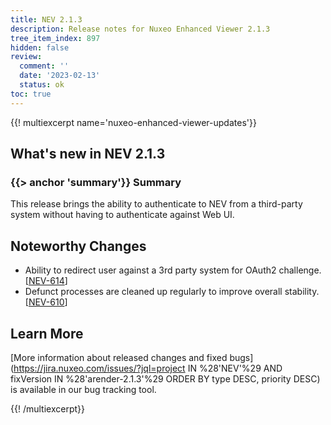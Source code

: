 ```yaml
---
title: NEV 2.1.3
description: Release notes for Nuxeo Enhanced Viewer 2.1.3
tree_item_index: 897
hidden: false
review:
  comment: ''
  date: '2023-02-13'
  status: ok
toc: true
---
```


{{! multiexcerpt name='nuxeo-enhanced-viewer-updates'}}
## What's new in NEV 2.1.3

### {{> anchor 'summary'}} Summary

This release brings the ability to authenticate to NEV from a third-party system without having to authenticate against Web UI.

## Noteworthy Changes

- Ability to redirect user against a 3rd party system for OAuth2 challenge.<br/>[[NEV-614](https://jira.nuxeo.com/browse/NEV-614)]
- Defunct processes are cleaned up regularly to improve overall stability.<br/>[[NEV-610](https://jira.nuxeo.com/browse/NEV-610)]

## Learn More

[More information about released changes and fixed bugs](https://jira.nuxeo.com/issues/?jql=project IN %28'NEV'%29 AND fixVersion IN %28'arender-2.1.3'%29 ORDER BY type DESC, priority DESC) is available in our bug tracking tool.

{{! /multiexcerpt}}
